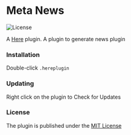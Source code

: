 # Meta News

![License](https://img.shields.io/badge/license-MIT-blue.svg)

A [Here](https://here.app) plugin. A plugin to generate news plugin

### Installation

Double-click `.hereplugin`

### Updating

Right click on the plugin to Check for Updates

### License

The plugin is published under the [MIT License](./LICENSE.md)
